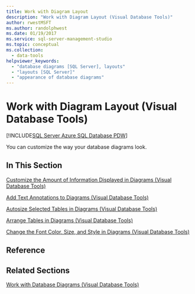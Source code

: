 ```yaml
---
title: Work with Diagram Layout
description: "Work with Diagram Layout (Visual Database Tools)"
author: rwestMSFT
ms.author: randolphwest
ms.date: 01/19/2017
ms.service: sql-server-management-studio
ms.topic: conceptual
ms.collection:
  - data-tools
helpviewer_keywords:
  - "database diagrams [SQL Server], layouts"
  - "layouts [SQL Server]"
  - "appearance of database diagrams"
---
```

# Work with Diagram Layout (Visual Database Tools)

[!INCLUDE[SQL Server Azure SQL Database PDW](../includes/applies-to-version/sql-asdb-asdbmi-pdw.md)]

You can customize the way your database diagrams look.  
  
## In This Section  
[Customize the Amount of Information Displayed in Diagrams &#40;Visual Database Tools&#41;](customize-the-amount-of-information-displayed-in-diagrams-visual-database-tools.md)  
  
[Add Text Annotations to Diagrams &#40;Visual Database Tools&#41;](add-text-annotations-to-diagrams-visual-database-tools.md)  
  
[Autosize Selected Tables in Diagrams &#40;Visual Database Tools&#41;](autosize-selected-tables-in-diagrams-visual-database-tools.md)  
  
[Arrange Tables in Diagrams &#40;Visual Database Tools&#41;](arrange-tables-in-diagrams-visual-database-tools.md)  
  
[Change the Font Color, Size, and Style in Diagrams &#40;Visual Database Tools&#41;](change-the-font-color-size-and-style-in-diagrams-visual-database-tools.md)  
  
## Reference  
  
## Related Sections  
[Work with Database Diagrams &#40;Visual Database Tools&#41;](work-with-database-diagrams-visual-database-tools.md)  
  

